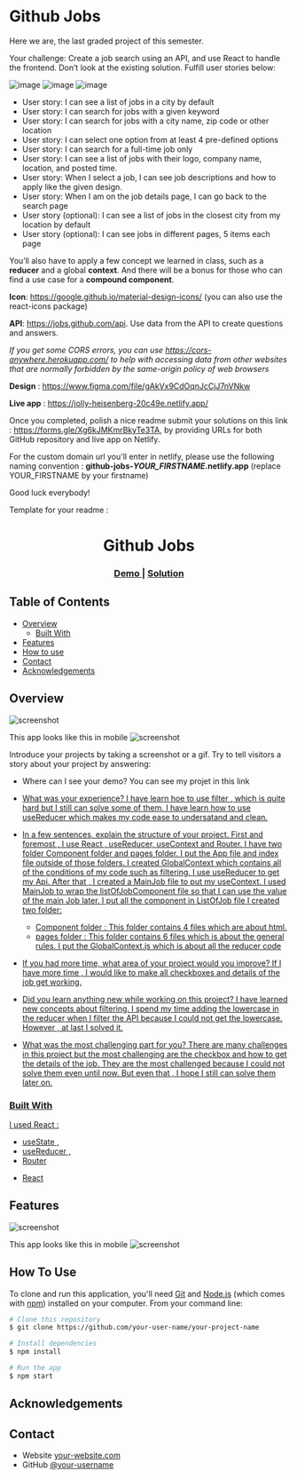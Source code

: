 # Github Jobs

Here we are, the last graded project of this semester.

Your challenge: Create a job search using an API, and use React to handle the frontend. Don’t look at the existing solution. Fulfill user stories below:

![image](./assets/1.png)
![image](./assets/2.png)
![image](./assets/3.png)

- User story: I can see a list of jobs in a city by default
- User story: I can search for jobs with a given keyword
- User story: I can search for jobs with a city name, zip code or other location
- User story: I can select one option from at least 4 pre-defined options
- User story: I can search for a full-time job only
- User story: I can see a list of jobs with their logo, company name, location, and posted time.
- User story: When I select a job, I can see job descriptions and how to apply like the given design.
- User story: When I am on the job details page, I can go back to the search page
- User story (optional): I can see a list of jobs in the closest city from my location by default
- User story (optional): I can see jobs in different pages, 5 items each page

You’ll also have to apply a few concept we learned in class, such as a **reducer** and a global **context**. And there will be a bonus for those who can find a use case for a **compound component**.

**Icon**: https://google.github.io/material-design-icons/ (you can also use the react-icons package)

**API**: https://jobs.github.com/api. Use data from the API to create questions and answers.

*If you get some CORS errors, you can use https://cors-anywhere.herokuapp.com/ to help with accessing data from other websites that are normally forbidden by the same-origin policy of web browsers*

**Design** : https://www.figma.com/file/gAkVx9CdOqnJcCjJ7nVNkw

**Live app** : https://jolly-heisenberg-20c49e.netlify.app/

Once you completed, polish a nice readme submit your solutions on this link : https://forms.gle/Xg6kJMKmrBkyTe3TA, by providing URLs for both GitHub repository and live app on Netlify.

For the custom domain url you'll enter in netlify, please use the following naming convention : **github-jobs-_YOUR_FIRSTNAME_.netlify.app** (replace YOUR_FIRSTNAME by your firstname)

Good luck everybody!

Template for your readme :

<!-- Please update value in the {}  -->

<h1 align="center">Github Jobs</h1>

<div align="center">
  <h3>
    <a href="https://objective-cori-42d782.netlify.app/">
      Demo
    </a>
    <span> | </span>
    <a href="https://github.com/bakozetra/github-jobs">
      Solution
    </a>
  </h3>
</div>

<!-- TABLE OF CONTENTS -->

## Table of Contents

-   [Overview](#overview)
    -   [Built With](#built-with)
-   [Features](#features)
-   [How to use](#how-to-use)
-   [Contact](#contact)
-   [Acknowledgements](#acknowledgements)

<!-- OVERVIEW -->

## Overview
 
![screenshot](./assets/job.png)

This app looks like this in mobile 
![screenshot](./assets/jobs.png)

Introduce your projects by taking a screenshot or a gif. Try to tell visitors a story about your project by answering:

-   Where can I see your demo?
You can see my projet in this link <a href="https://objective-cori-42d782.netlify.app/">
-   What was your experience?
I have learn hoe to use filter , which is quite hard but I still can solve some of them. I have learn how to use useReducer which makes my code ease to undersatand and clean.

-   In a few sentences, explain the structure of your project.
  First and foremost , I use React , useReducer, useContext and Router. I have two folder Component folder and pages folder. I put the App file and index file outside of those folders. I created GlobalContext which contains all of the conditions of my code such as filtering. I use useReducer to get my Api. After that , I created a MainJob file to put my useContext. I used MainJob to wrap the listOfJobComponent file so that I can use the value of the main Job later. I put all the component in ListOfJob file 
   I created two folder: 
       - Component folder :
       This folder contains 4 files which are about html.
       - pages folder : 
       This folder contains 6 files which is about the general rules. 
       I put the GlobalContext.js which is about all the reducer code


-   If you had more time, what area of your project would you improve?
 If I have more time , I would like to make all checkboxes  and details  of the job get working.
 
-   Did you learn anything new while working on this project?
I have learned new concepts about filtering. I spend my time adding the lowercase in the reducer when I filter the API because I could not get the lowercase. However , at last I solved it.

-   What was the most challenging part for you?
There are many challenges in this project but the most challenging are  the checkbox and how to get the details of the job. They are the most challenged because I could not solve them even until now. But even that , I hope I still can solve them later on.


### Built With

 I used React : 
 - useState ,
 - useReducer , 
 - Router
<!-- This section should list any major frameworks that you built your project using. Here are a few examples.-->

-   [React](https://reactjs.org/)

## Features

![screenshot](./assets/job.png)

This app looks like this in mobile 
![screenshot](./assets/jobs.png)

## How To Use

<!-- Example: -->

To clone and run this application, you'll need [Git](https://git-scm.com) and [Node.js](https://nodejs.org/en/download/) (which comes with [npm](http://npmjs.com)) installed on your computer. From your command line:

```bash
# Clone this repository
$ git clone https://github.com/your-user-name/your-project-name

# Install dependencies
$ npm install

# Run the app
$ npm start
```

## Acknowledgements

<!-- This section should list any articles or add-ons/plugins that helps you to complete the project. This is optional but it will help you in the future. For example: -->

## Contact

-   Website [your-website.com](https://{your-web-site-link})
-   GitHub [@your-username](https://{github.com/your-usermame})
